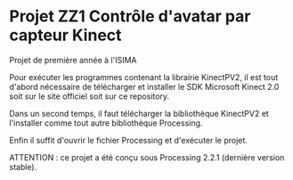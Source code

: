 # Projet ZZ1 Contrôle d'avatar par capteur Kinect
Projet de première année à l'ISIMA

Pour exécuter les programmes contenant la librairie KinectPV2, il est tout d'abord nécessaire de télécharger et installer le SDK Microsoft Kinect 2.0 soit sur le site officiel soit sur ce repository.

Dans un second temps, il faut télécharger la bibliothèque KinectPV2 et l'installer comme tout autre bibliothèque Processing.

Enfin il suffit d'ouvrir le fichier Processing et d'exécuter le projet.


ATTENTION : ce projet a été conçu sous Processing 2.2.1 (dernière version stable).
